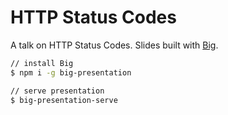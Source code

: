 # HTTP Status Codes

A talk on HTTP Status Codes. Slides built with [Big](https://github.com/tmcw/big).

```bash
// install Big
$ npm i -g big-presentation

// serve presentation
$ big-presentation-serve
```
